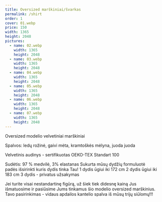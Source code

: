 ```yaml
---
title: Oversized marškiniai/švarkas
permalink: /shirt
order: 1
cover: 01.webp
price: 150
width: 1365
height: 2048
pictures:
  - name: 02.webp
    width: 1365
    height: 2048
  - name: 03.webp
    width: 1365
    height: 2048
  - name: 04.webp
    width: 1365
    height: 2048
  - name: 05.webp
    width: 1365
    height: 2048
  - name: 06.webp
    width: 1365
    height: 2048
  - name: 07.webp
    width: 1365
    height: 2048
---
```


Oversized modelio velvetiniai marškiniai

Spalvos: ledų rožinė, gaivi mėta, kramtoškės mėlyna, juoda juoda

Velvetinis audinys - sertifikuotas OEKO-TEX Standart 100

Sudėtis: 97 % medvilė,  3% elastanas
Sukurta mūsų dydžių formuluotė padės išsirinkti kuris dydis tinka Tau!
1 dydis ūgiui iki 172 cm
2 dydis ūgiui iki 183 cm
3 dydis - privatus užsakymas

Jei turite visai nestandartinę figūrą, už šiek tiek didesnę kainą Jus išmatuosime ir pasiūsime Jums tinkamus šio modelio oversized marškinius.
Tavo pasirinkimas - vidaus apdailos kantelio spalva iš mūsų trijų siūlomų!!!
